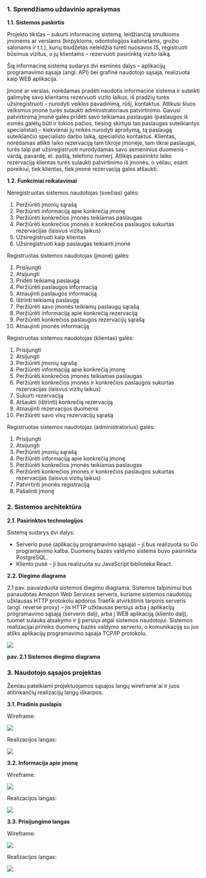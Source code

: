 ### 1. Sprendžiamo uždavinio aprašymas

**1.1. Sistemos paskirtis**

Projekto tikslas – sukurti informacinę sistemą, leidžiančią smulkioms įmonėms ar verslams (kirpykloms, odontologijos kabinetams, grožio salonams ir t.t.), kurių biudžetas neleidžia turėti nuosavos IS, registruoti būsimus vizitus, o jų klientams – rezervuoti pasirinktą vizito laiką.

Šią informacinę sistemą sudarys dvi esminės dalys – aplikacijų programavimo sąsaja (angl. API) bei grafinė naudotojo sąsaja, realizuota kaip WEB aplikacija.

Įmonė ar verslas, norėdamas pradėti naudotis informacine sistema ir suteikti galimybę savo klientams rezervuoti vizito laikus, iš pradžių turės užsiregistruoti – nurodyti veiklos pavadinimą, rūšį, kontaktus. Atlikusi šiuos veiksmus įmonė turės sulaukti administratoriaus patvirtinimo. Gavusi patvirtinimą įmonė galės pridėti savo teikiamas paslaugas (paslaugos iš esmės galėtų būti ir tokios pačios, tiesiog skirtųsi tas paslaugas suteikiantys specialistai) – kiekvienai jų reikės nurodyti aprašymą, tą paslaugą suteikiančio specialisto darbo laiką, specialisto kontaktus. Klientas, norėdamas atlikti laiko rezervaciją tam tikroje įmonėje, tam tikrai paslaugai, turės taip pat užsiregistruoti nurodydamas savo asmeninius duomenis – vardą, pavardę, el. paštą, telefono numerį. Atlikęs pasirinkto laiko rezervaciją klientas turės sulaukti patvirtinimo iš įmonės, o vėliau, esant poreikiui, tiek klientas, tiek įmonė rezervaciją galės atšaukti.

**1.2. Funkciniai reikalavimai**

Neregistruotas sistemos naudotojas (svečias) galės:
1. Peržiūrėti įmonių sąrašą
2. Peržiūrėti informaciją apie konkrečią įmonę
3. Peržiūrėti konkrečios įmonės teikiamas paslaugas
4. Peržiūrėti konkrečios įmonės ir konkrečios paslaugos sukurtas rezervacijas (laisvus vizitų laikus)
5. Užsiregistruoti kaip klientas
6. Užsiregistruoti kaip paslaugas teikianti įmonė

Registruotas sistemos naudotojas (įmonė) galės:
1. Prisijungti
2. Atsijungti
3. Pridėti teikiamą paslaugą
4. Peržiūrėti paslaugos informaciją
5. Atnaujinti paslaugos informaciją
6. Ištrinti teikiamą paslaugą
7. Peržiūrėti savo įmonės teikiamų paslaugų sąrašą
8. Peržiūrėti informaciją apie konkrečią rezervaciją
9. Peržiūrėti konkrečios paslaugos rezervacijų sąrašą
10. Atnaujinti įmonės informaciją

Registruotas sistemos naudotojas (klientas) galės:
1. Prisijungti
2. Atsijungti
3. Peržiūrėti įmonių sąrašą
4. Peržiūrėti informaciją apie konkrečią įmonę
5. Peržiūrėti konkrečios įmonės teikiamas paslaugas
6. Peržiūrėti konkrečios įmonės ir konkrečios paslaugos sukurtas rezervacijas (laisvus vizitų laikus)
7. Sukurti rezervaciją
8. Atšaukti (ištrinti) konkrečią rezervaciją
9. Atnaujinti rezervacijos duomenis
10. Peržiūrėti savo visų rezervacijų sąrašą

Registruotas sistemos naudotojas (administratorius) galės:
1. Prisijungti
2. Atsijungti
3. Peržiūrėti įmonių sąrašą
4. Peržiūrėti informaciją apie konkrečią įmonę
5. Peržiūrėti konkrečios įmonės teikiamas paslaugas
6. Peržiūrėti konkrečios įmonės ir konkrečios paslaugos sukurtas rezervacijas (laisvus vizitų laikus)
7. Patvirtinti įmonės registraciją
8. Pašalinti įmonę

### 2. Sistemos architektūra

**2.1. Pasirinktos technologijos**

Sistemą sudarys dvi dalys:
* Serverio pusė (aplikacijų programavimo sąsaja) – ji bus realizuota su Go programavimo kalba. Duomenų bazės valdymo sistema buvo pasirinkta PostgreSQL.
* Kliento pusė – ji bus realizuota su JavaScript biblioteka React.

**2.2. Diegimo diagrama**

2.1 pav. pavaizduota sistemos diegimo diagrama. Sistemos talpinimui bus panaudotas Amazon Web Services serveris, kuriame sistemos naudotojų užklausas HTTP protokolu apdoros Traefik atvirkštinis tarpinis serveris (angl. reverse proxy) – jis HTTP užklausas persiųs arba į aplikacijų programavimo sąsają (serverio dalį), arba į WEB aplikaciją (kliento dalį), tuomet sulauks atsakymo ir jį persiųs atgal sistemos naudotojui. Sistemos realizacijai prireiks duomenų bazės valdymo serverio, o komunikaciją su juo atliks aplikacijų programavimo sąsaja TCP/IP protokolu.

![](.README_images/deployment.png)

**pav. 2.1 Sistemos diegimo diagrama**

### 3. Naudotojo sąsajos projektas

Žemiau pateikiami projektuojamos sąsajos langų wireframe`ai ir juos atitinkančių realizacijų langų iškarpos.

**3.1. Pradinis puslapis**

Wireframe:

![](.README_images/01_Home.png)

Realizacijos langas:

![](.README_images/01_Home_real.png)

**3.2. Informacija apie įmonę**

Wireframe:

![](.README_images/02_CompanyInformation.png)

Realizacijos langas:

![](.README_images/02_CompanyInformation_real.png)

**3.3. Prisijungimo langas**

Wireframe:

![](.README_images/03_Login.png)

Realizacijos langas:

![](.README_images/03_Login_real.png)
